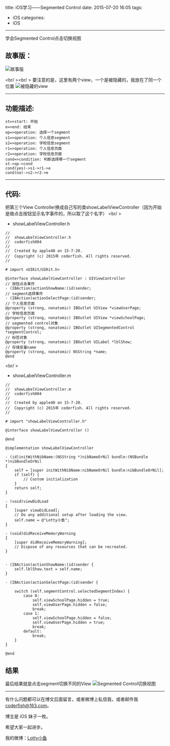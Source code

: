 title: iOS学习——Segmented Control
date: 2015-07-20 16:05
tags:
  - iOS
categories:
  - iOS
---


学会Segmented Control点击切换视图
## 故事版：
![故事版](http://img.blog.csdn.net/20150720160726029)

<br/ ><br/ >
要注意的是，这里有两个view，一个是被隐藏的，我放在了同一个位置
![被隐藏的view](http://img.blog.csdn.net/20150720160959192)

-------------------

## 功能描述:

```flow
st=>start: 开始
e=>end: 结束
op=>operation: 选择一个segment
s1=>operation: 个人信息segment
s2=>operation: 学校信息segment
r1=>operation: 个人信息页面
r2=>operation: 学校信息页面
cond=>condition: 判断选择哪一个segment
st->op->cond
cond(yes)->s1->r1->e
cond(no)->s2->r2->e
```

<!--more-->

-------------------

## 代码:
把第三个View Controller换成自己写的类showLabelViewController（因为开始是做点击按钮显示名字事件的，所以取了这个名字）
<br/ >

 - showLabelViewController.h

```objc
//
//  showLabelViewController.h
//  coderfish004
//
//  Created by apple40 on 15-7-20.
//  Copyright (c) 2015年 coderfish. All rights reserved.
//

# import <UIKit/UIKit.h>

@interface showLabelViewController : UIViewController
// 按钮点击事件
- (IBAction)actionShowName:(id)sender;
// segment选择事件
- (IBAction)actionSelectPage:(id)sender;
// 个人信息页面
@property (strong, nonatomic) IBOutlet UIView *viewUserPage;
// 学校信息页面
@property (strong, nonatomic) IBOutlet UIView *viewSchoolPage;
// segmented control对象
@property (strong, nonatomic) IBOutlet UISegmentedControl *segmentControl;
// 标签对象
@property (strong, nonatomic) IBOutlet UILabel *lblShow;
// 存储变量name
@property (strong, nonatomic) NSString *name;
@end

```
<br/ >

 - showLabelViewController.m

```objc
//
//  showLabelViewController.m
//  coderfish004
//
//  Created by apple40 on 15-7-20.
//  Copyright (c) 2015年 coderfish. All rights reserved.
//

# import "showLabelViewController.h"

@interface showLabelViewController ()

@end

@implementation showLabelViewController

- (id)initWithNibName:(NSString *)nibNameOrNil bundle:(NSBundle *)nibBundleOrNil
{
    self = [super initWithNibName:nibNameOrNil bundle:nibBundleOrNil];
    if (self) {
        // Custom initialization
    }
    return self;
}

- (void)viewDidLoad
{
    [super viewDidLoad];
	// Do any additional setup after loading the view.
    self.name = @"Lotty小鱼";
}

- (void)didReceiveMemoryWarning
{
    [super didReceiveMemoryWarning];
    // Dispose of any resources that can be recreated.
}


- (IBAction)actionShowName:(id)sender {
    self.lblShow.text = self.name;
}

- (IBAction)actionSelectPage:(id)sender {
    
    switch (self.segmentControl.selectedSegmentIndex) {
        case 0:
            self.viewSchoolPage.hidden = true;
            self.viewUserPage.hidden = false;
            break;
        case 1:
            self.viewSchoolPage.hidden = false;
            self.viewUserPage.hidden = true;
            break;
        default:
            break;
    }
}

@end

```

## 结果
最后结果就是点击segment切换不同的View
![Segmented Control切换视图](http://img.blog.csdn.net/20150720162114238)

----

有什么问题都可以在博文后面留言，或者微博上私信我，或者邮件我 <coderfish@163.com>。

博主是 iOS 妹子一枚。

希望大家一起进步。

我的微博：[Lotty小鱼](http://weibo.com/coderfish/)


